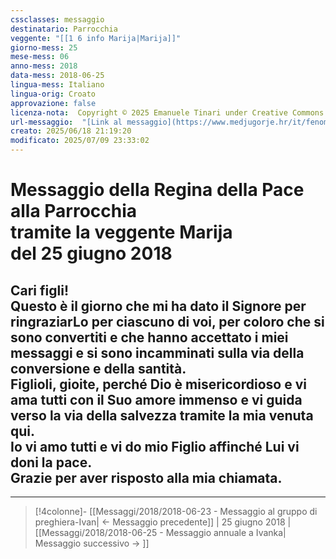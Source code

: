 ```yaml
---
cssclasses: messaggio
destinatario: Parrocchia
veggente: "[[1 6 info Marija|Marija]]"
giorno-mess: 25
mese-mess: 06
anno-mess: 2018
data-mess: 2018-06-25
lingua-mess: Italiano
lingua-orig: Croato
approvazione: false
licenza-nota:  Copyright © 2025 Emanuele Tinari under Creative Commons BY-NC-SA 4.0 https://creativecommons.org/licenses/by-nc-sa/4.0/
url-messaggio:  "[Link al messaggio](https://www.medjugorje.hr/it/fenomeno-di-medjugorje/messaggi-della-madonna/?datum=2018-6-25)"
creato: 2025/06/18 21:19:20
modificato: 2025/07/09 23:33:02
---
```


# Messaggio della Regina della Pace<br>alla Parrocchia<br>tramite la veggente Marija<br>del 25 giugno 2018

## Cari figli!<br>Questo è il giorno che mi ha dato il Signore per ringraziarLo per ciascuno di voi, per coloro che si sono convertiti e che hanno accettato i miei messaggi e si sono incamminati sulla via della conversione e della santità.<br>Figlioli, gioite, perché Dio è misericordioso e vi ama tutti con il Suo amore immenso e vi guida verso la via della salvezza tramite la mia venuta qui.<br>Io vi amo tutti e vi do mio Figlio affinché Lui vi doni la pace.<br>Grazie per aver risposto alla mia chiamata.

***

> [!4colonne]- [[Messaggi/2018/2018-06-23 - Messaggio al gruppo di preghiera-Ivan| ← Messaggio precedente]] | 25 giugno 2018 | [[Messaggi/2018/2018-06-25 - Messaggio annuale a Ivanka| Messaggio successivo → ]]
